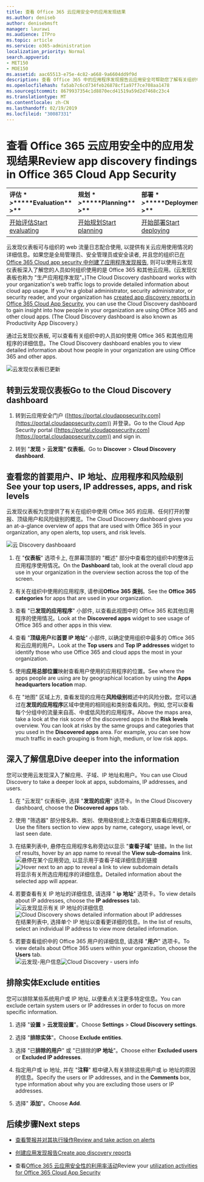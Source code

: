 ```yaml
---
title: 查看 Office 365 云应用安全中的应用发现结果
ms.author: deniseb
author: denisebmsft
manager: laurawi
ms.audience: ITPro
ms.topic: article
ms.service: o365-administration
localization_priority: Normal
search.appverid:
- MET150
- MOE150
ms.assetid: aac65513-e75e-4c82-a668-9a6604dd9f9d
description: 查看 Office 365 中的应用程序发现报告云应用安全可帮助您了解有关组织中的人员如何使用云应用的详细信息。在使用防火墙和代理中的日志文件创建应用程序发现报告之后, 请在应用发现仪表板中查看结果。
ms.openlocfilehash: fa5ab7c6cd734feb26878cf1a97f7ce708aa1478
ms.sourcegitcommit: 8679937354c1d8870ecd41519a59d2d7468c23c4
ms.translationtype: MT
ms.contentlocale: zh-CN
ms.lasthandoff: 02/19/2019
ms.locfileid: "30087331"
---
```

# <a name="review-app-discovery-findings-in-office-365-cloud-app-security"></a><span data-ttu-id="e7895-104">查看 Office 365 云应用安全中的应用发现结果</span><span class="sxs-lookup"><span data-stu-id="e7895-104">Review app discovery findings in Office 365 Cloud App Security</span></span>
  
|<span data-ttu-id="e7895-105">评估 \* *\>*\*</span><span class="sxs-lookup"><span data-stu-id="e7895-105">\*\*\*\*Evaluation\*\* \>\*\*</span></span>|<span data-ttu-id="e7895-106">规划 \* *\>*\*</span><span class="sxs-lookup"><span data-stu-id="e7895-106">\*\*\*\*Planning\*\* \>\*\*</span></span>|<span data-ttu-id="e7895-107">部署 \* *\>*\*</span><span class="sxs-lookup"><span data-stu-id="e7895-107">\*\*\*\*Deployment\*\* \>\*\*</span></span>|<span data-ttu-id="e7895-108">利用率 \* \* \* \*</span><span class="sxs-lookup"><span data-stu-id="e7895-108">\*\*\*\*Utilization\*\*\*\*</span></span>|
|:-----|:-----|:-----|:-----|
|[<span data-ttu-id="e7895-109">开始评估</span><span class="sxs-lookup"><span data-stu-id="e7895-109">Start evaluating</span></span>](office-365-cas-overview.md) <br/> |[<span data-ttu-id="e7895-110">开始规划</span><span class="sxs-lookup"><span data-stu-id="e7895-110">Start planning</span></span>](get-ready-for-office-365-cas.md) <br/> |[<span data-ttu-id="e7895-111">开始部署</span><span class="sxs-lookup"><span data-stu-id="e7895-111">Start deploying</span></span>](turn-on-office-365-cas.md) <br/> |<span data-ttu-id="e7895-112">你在这里!</span><span class="sxs-lookup"><span data-stu-id="e7895-112">You are here!</span></span>  <br/> [<span data-ttu-id="e7895-113">后续步骤</span><span class="sxs-lookup"><span data-stu-id="e7895-113">Next steps</span></span>](#next-steps) <br/> |
   
<span data-ttu-id="e7895-p102">云发现仪表板可与组织的 web 流量日志配合使用, 以提供有关云应用使用情况的详细信息。如果您是全局管理员、安全管理员或安全读者, 并且您的组织已[在 Office 365 Cloud app security 中创建了应用程序发现报告](create-app-discovery-reports-in-ocas.md), 则可以使用云发现仪表板深入了解您的人员如何组织使用的是 Office 365 和其他云应用。(云发现仪表板也称为 "生产应用程序发现"。)</span><span class="sxs-lookup"><span data-stu-id="e7895-p102">The Cloud Discovery dashboard works with your organization's web traffic logs to provide detailed information about cloud app usage. If you're a global administrator, security administrator, or security reader, and your organization has [created app discovery reports in Office 365 Cloud App Security](create-app-discovery-reports-in-ocas.md), you can use the Cloud Discovery dashboard to gain insight into how people in your organization are using Office 365 and other cloud apps. (The Cloud Discovery dashboard is also known as Productivity App Discovery.)</span></span>
  
 <span data-ttu-id="e7895-117">通过云发现仪表板, 可以查看有关组织中的人员如何使用 Office 365 和其他应用程序的详细信息。</span><span class="sxs-lookup"><span data-stu-id="e7895-117">The Cloud Discovery dashboard enables you to view detailed information about how people in your organization are using Office 365 and other apps.</span></span> 
  
![云发现仪表板已更新](media/12712681-c0b3-4cb3-b7fd-2cf2ad4e825f.png)
     
## <a name="go-to-the-cloud-discovery-dashboard"></a><span data-ttu-id="e7895-119">转到云发现仪表板</span><span class="sxs-lookup"><span data-stu-id="e7895-119">Go to the Cloud Discovery dashboard</span></span>

1. <span data-ttu-id="e7895-120">转到云应用安全门户 ([https://portal.cloudappsecurity.com](https://portal.cloudappsecurity.com)) 并登录。</span><span class="sxs-lookup"><span data-stu-id="e7895-120">Go to the Cloud App Security portal ([https://portal.cloudappsecurity.com](https://portal.cloudappsecurity.com)) and sign in.</span></span>
    
2. <span data-ttu-id="e7895-121">转到 "**发现** \> **云发现" 仪表板**。</span><span class="sxs-lookup"><span data-stu-id="e7895-121">Go to **Discover** \> **Cloud Discovery dashboard**.</span></span>
    
## <a name="see-your-top-users-ip-addresses-apps-and-risk-levels"></a><span data-ttu-id="e7895-122">查看您的首要用户、IP 地址、应用程序和风险级别</span><span class="sxs-lookup"><span data-stu-id="e7895-122">See your top users, IP addresses, apps, and risk levels</span></span>

<span data-ttu-id="e7895-123">云发现仪表板为您提供了有关在组织中使用 Office 365 的应用、任何打开的警报、顶级用户和风险级别的概览。</span><span class="sxs-lookup"><span data-stu-id="e7895-123">The Cloud Discovery dashboard gives you an at-a-glance overview of apps that are used with Office 365 in your organization, any open alerts, top users, and risk levels.</span></span>
  
![云 Discovery dashboaard](media/06696946-fbdf-4781-b5b8-2ac074fcb2a1.png)
  
1. <span data-ttu-id="e7895-125">在 "**仪表板**" 选项卡上, 在屏幕顶部的 "概述" 部分中查看您的组织中的整体云应用程序使用情况。</span><span class="sxs-lookup"><span data-stu-id="e7895-125">On the **Dashboard** tab, look at the overall cloud app use in your organization in the overview section across the top of the screen.</span></span> 
    
2. <span data-ttu-id="e7895-126">有关在组织中使用的应用程序, 请参阅**Office 365 类别**。</span><span class="sxs-lookup"><span data-stu-id="e7895-126">See the **Office 365 categories** for apps that are used in your organization.</span></span> 
    
3. <span data-ttu-id="e7895-127">查看 "已**发现的应用程序**" 小部件, 以查看此视图中的 Office 365 和其他应用程序的使用情况。</span><span class="sxs-lookup"><span data-stu-id="e7895-127">Look at the **Discovered apps** widget to see usage of Office 365 and other apps in this view.</span></span> 
    
4. <span data-ttu-id="e7895-128">查看 "**顶级用户**和**首要 IP 地址**" 小部件, 以确定使用组织中最多的 Office 365 和云应用的用户。</span><span class="sxs-lookup"><span data-stu-id="e7895-128">Look at the **Top users** and **Top IP addresses** widget to identify those who use Office 365 and cloud apps the most in your organization.</span></span> 
    
5. <span data-ttu-id="e7895-129">使用**应用总部位置**映射查看用户使用的应用程序的位置。</span><span class="sxs-lookup"><span data-stu-id="e7895-129">See where the apps people are using are by geographical location by using the **Apps headquarters location** map.</span></span> 
    
6. <span data-ttu-id="e7895-p103">在 "地图" 区域上方, 查看发现的应用在**风险级别**概述中的风险分数。您可以通过在**发现的应用程序**区域中使用的相同组和类别查看风险。例如, 您可以查看每个分组中的流量来自高、中或低风险的应用程序。</span><span class="sxs-lookup"><span data-stu-id="e7895-p103">Above the maps area, take a look at the risk score of the discovered apps in the **Risk levels** overview. You can look at risks by the same groups and categories that you used in the **Discovered apps** area. For example, you can see how much traffic in each grouping is from high, medium, or low risk apps.</span></span> 
    
## <a name="dive-deeper-into-the-information"></a><span data-ttu-id="e7895-133">深入了解信息</span><span class="sxs-lookup"><span data-stu-id="e7895-133">Dive deeper into the information</span></span>

<span data-ttu-id="e7895-134">您可以使用云发现深入了解应用、子域、IP 地址和用户。</span><span class="sxs-lookup"><span data-stu-id="e7895-134">You can use Cloud Discovery to take a deeper look at apps, subdomains, IP addresses, and users.</span></span>
  
1. <span data-ttu-id="e7895-135">在 "云发现" 仪表板中, 选择 "**发现的应用**" 选项卡。</span><span class="sxs-lookup"><span data-stu-id="e7895-135">In the Cloud Discovery dashboard, choose the **Discovered apps** tab.</span></span> 
    
2. <span data-ttu-id="e7895-136">使用 "筛选器" 部分按名称、类别、使用级别或上次查看日期查看应用程序。</span><span class="sxs-lookup"><span data-stu-id="e7895-136">Use the filters section to view apps by name, category, usage level, or last seen date.</span></span>
    
3. <span data-ttu-id="e7895-137">在结果列表中, 悬停在应用程序名称旁边以显示 "**查看子域**" 链接。</span><span class="sxs-lookup"><span data-stu-id="e7895-137">In the list of results, hover by an app name to reveal the **View sub-domains** link.</span></span><br/> <span data-ttu-id="e7895-138">![悬停在某个应用旁边, 以显示用于查看子域详细信息的链接](media/4a212215-8a2c-46fd-9ef9-89e4064658a6.png)</span><span class="sxs-lookup"><span data-stu-id="e7895-138">![Hover next to an app to reveal a link to view subdomain details](media/4a212215-8a2c-46fd-9ef9-89e4064658a6.png)</span></span><br/><span data-ttu-id="e7895-139">将显示有关所选应用程序的详细信息。</span><span class="sxs-lookup"><span data-stu-id="e7895-139">Detailed information about the selected app will appear.</span></span>
    
4. <span data-ttu-id="e7895-140">若要查看有关 IP 地址的详细信息, 请选择 " **ip 地址**" 选项卡。</span><span class="sxs-lookup"><span data-stu-id="e7895-140">To view details about IP addresses, choose the **IP addresses** tab.</span></span><br/><span data-ttu-id="e7895-141">![云发现显示有关 IP 地址的详细信息](media/0c742bf6-da9e-4d22-8656-a27a5007d5d5.png)</span><span class="sxs-lookup"><span data-stu-id="e7895-141">![Cloud Discovery shows detailed information about IP addresses](media/0c742bf6-da9e-4d22-8656-a27a5007d5d5.png)</span></span><br/><span data-ttu-id="e7895-142">在结果列表中, 选择单个 IP 地址以查看更详细的信息。</span><span class="sxs-lookup"><span data-stu-id="e7895-142">In the list of results, select an individual IP address to view more detailed information.</span></span>
    
5. <span data-ttu-id="e7895-143">若要查看组织中的 Office 365 用户的详细信息, 请选择 "**用户**" 选项卡。</span><span class="sxs-lookup"><span data-stu-id="e7895-143">To view details about Office 365 users within your organization, choose the **Users** tab.</span></span><br/><span data-ttu-id="e7895-144">![云发现-用户信息](media/2d9c2d85-01e6-4057-8020-d9a68f26bbac.png)</span><span class="sxs-lookup"><span data-stu-id="e7895-144">![Cloud Discovery - users info](media/2d9c2d85-01e6-4057-8020-d9a68f26bbac.png)</span></span>
  
## <a name="exclude-entities"></a><span data-ttu-id="e7895-145">排除实体</span><span class="sxs-lookup"><span data-stu-id="e7895-145">Exclude entities</span></span>

<span data-ttu-id="e7895-146">您可以排除某些系统用户或 IP 地址, 以便重点关注更多特定信息。</span><span class="sxs-lookup"><span data-stu-id="e7895-146">You can exclude certain system users or IP addresses in order to focus on more specific information.</span></span>
  
1. <span data-ttu-id="e7895-147">选择 "**设置** \> **云发现设置**"。</span><span class="sxs-lookup"><span data-stu-id="e7895-147">Choose **Settings** \> **Cloud Discovery settings**.</span></span>
    
2. <span data-ttu-id="e7895-148">选择 "**排除实体**"。</span><span class="sxs-lookup"><span data-stu-id="e7895-148">Choose **Exclude entities**.</span></span>
    
3. <span data-ttu-id="e7895-149">选择 "已**排除的用户**" 或 "已排除的**IP 地址**"。</span><span class="sxs-lookup"><span data-stu-id="e7895-149">Choose either **Excluded users** or **Excluded IP addresses**.</span></span>
    
4. <span data-ttu-id="e7895-150">指定用户或 ip 地址, 并在 "**注释**" 框中键入有关排除这些用户或 ip 地址的原因的信息。</span><span class="sxs-lookup"><span data-stu-id="e7895-150">Specify the users or IP addresses, and in the **Comments** box, type information about why you are excluding those users or IP addresses.</span></span> 
    
5. <span data-ttu-id="e7895-151">选择" **添加**"。</span><span class="sxs-lookup"><span data-stu-id="e7895-151">Choose **Add**.</span></span>
    
## <a name="next-steps"></a><span data-ttu-id="e7895-152">后续步骤</span><span class="sxs-lookup"><span data-stu-id="e7895-152">Next steps</span></span>

- [<span data-ttu-id="e7895-153">查看警报并对其执行操作</span><span class="sxs-lookup"><span data-stu-id="e7895-153">Review and take action on alerts</span></span>](review-office-365-cas-alerts.md)
    
- [<span data-ttu-id="e7895-154">创建应用发现报告</span><span class="sxs-lookup"><span data-stu-id="e7895-154">Create app discovery reports</span></span>](create-app-discovery-reports-in-ocas.md)
    
- <span data-ttu-id="e7895-155">查看[Office 365 云应用安全性的利用率活动](utilization-activities-for-ocas.md)</span><span class="sxs-lookup"><span data-stu-id="e7895-155">Review your [utilization activities for Office 365 Cloud App Security](utilization-activities-for-ocas.md)</span></span>
    

